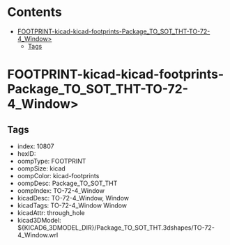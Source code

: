 



Contents
========

* [FOOTPRINT-kicad-kicad-footprints-Package_TO_SOT_THT-TO-72-4_Window>](#footprint-kicad-kicad-footprints-package_to_sot_tht-to-72-4_window)
	* [Tags](#tags)

# FOOTPRINT-kicad-kicad-footprints-Package_TO_SOT_THT-TO-72-4_Window>

## Tags

- index: 10807
- hexID: 
- oompType: FOOTPRINT
- oompSize: kicad
- oompColor: kicad-footprints
- oompDesc: Package_TO_SOT_THT
- oompIndex: TO-72-4_Window
- kicadDesc: TO-72-4_Window, Window
- kicadTags: TO-72-4_Window Window
- kicadAttr: through_hole
- kicad3DModel: ${KICAD6_3DMODEL_DIR}/Package_TO_SOT_THT.3dshapes/TO-72-4_Window.wrl
